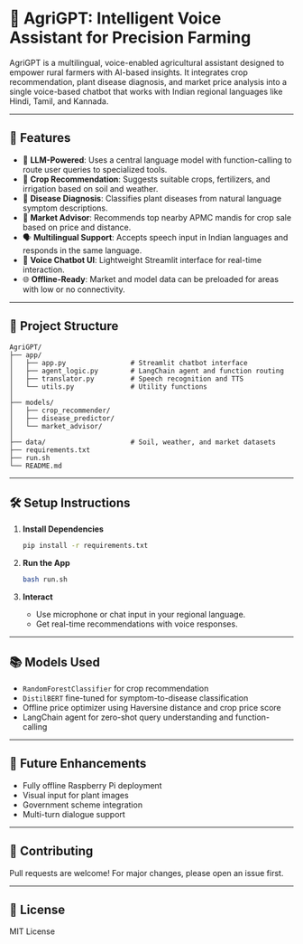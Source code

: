 # 🌾 AgriGPT: Intelligent Voice Assistant for Precision Farming

AgriGPT is a multilingual, voice-enabled agricultural assistant designed to empower rural farmers with AI-based insights. It integrates crop recommendation, plant disease diagnosis, and market price analysis into a single voice-based chatbot that works with Indian regional languages like Hindi, Tamil, and Kannada.

---

## 🚀 Features

- 🧠 **LLM-Powered**: Uses a central language model with function-calling to route user queries to specialized tools.
- 🌱 **Crop Recommendation**: Suggests suitable crops, fertilizers, and irrigation based on soil and weather.
- 🐛 **Disease Diagnosis**: Classifies plant diseases from natural language symptom descriptions.
- 🏪 **Market Advisor**: Recommends top nearby APMC mandis for crop sale based on price and distance.
- 🗣️ **Multilingual Support**: Accepts speech input in Indian languages and responds in the same language.
- 💬 **Voice Chatbot UI**: Lightweight Streamlit interface for real-time interaction.
- 🌐 **Offline-Ready**: Market and model data can be preloaded for areas with low or no connectivity.

---

## 📁 Project Structure

```
AgriGPT/
├── app/
│   ├── app.py                # Streamlit chatbot interface
│   ├── agent_logic.py        # LangChain agent and function routing
│   ├── translator.py         # Speech recognition and TTS
│   └── utils.py              # Utility functions
│
├── models/
│   ├── crop_recommender/
│   ├── disease_predictor/
│   └── market_advisor/
│
├── data/                     # Soil, weather, and market datasets
├── requirements.txt
├── run.sh
└── README.md
```

---

## 🛠️ Setup Instructions

1. **Install Dependencies**
    ```bash
    pip install -r requirements.txt
    ```

2. **Run the App**
    ```bash
    bash run.sh
    ```

3. **Interact**
    - Use microphone or chat input in your regional language.
    - Get real-time recommendations with voice responses.

---

## 📚 Models Used

- `RandomForestClassifier` for crop recommendation
- `DistilBERT` fine-tuned for symptom-to-disease classification
- Offline price optimizer using Haversine distance and crop price score
- LangChain agent for zero-shot query understanding and function-calling

---

## 🔮 Future Enhancements

- Fully offline Raspberry Pi deployment
- Visual input for plant images
- Government scheme integration
- Multi-turn dialogue support

---

## 🤝 Contributing

Pull requests are welcome! For major changes, please open an issue first.

---

## 📄 License

MIT License
